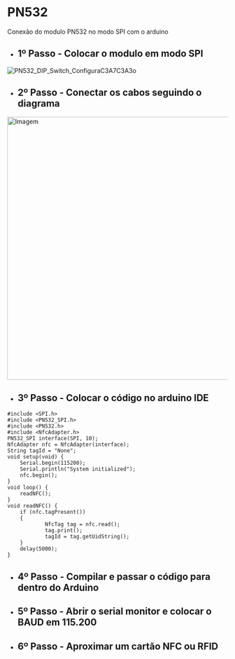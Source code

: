 # PN532
Conexão do modulo PN532 no modo SPI com o arduino


- ## 1º Passo - Colocar o modulo em modo SPI

![PN532_DIP_Switch_ConfiguraC3A7C3A3o](https://github.com/Ch1cro/PN532/assets/120192957/72cf1eb0-fc50-4465-8da6-5164898ceab2)


- ## 2º Passo - Conectar os cabos seguindo o diagrama

<img src="https://github.com/Ch1cro/PN532/assets/120192957/47e7b713-532b-4a47-9545-e093f4314587" alt="Imagem" width="700" height="600">


- ## 3º Passo - Colocar o código no arduino IDE
``` arduino
#include <SPI.h>
#include <PN532_SPI.h>
#include <PN532.h>
#include <NfcAdapter.h>
PN532_SPI interface(SPI, 10);
NfcAdapter nfc = NfcAdapter(interface);
String tagId = "None";
void setup(void) {
 	Serial.begin(115200);
 	Serial.println("System initialized");
 	nfc.begin();
}
void loop() {
 	readNFC();
}
void readNFC() {
 	if (nfc.tagPresent())
 	{
 			NfcTag tag = nfc.read();
 			tag.print();
 			tagId = tag.getUidString();
 	}
 	delay(5000);
}
```

- ## 4º Passo - Compilar e passar o código para dentro do Arduino

- ## 5º Passo - Abrir o serial monitor e colocar o BAUD em 115.200

- ## 6º Passo - Aproximar um cartão NFC ou RFID
